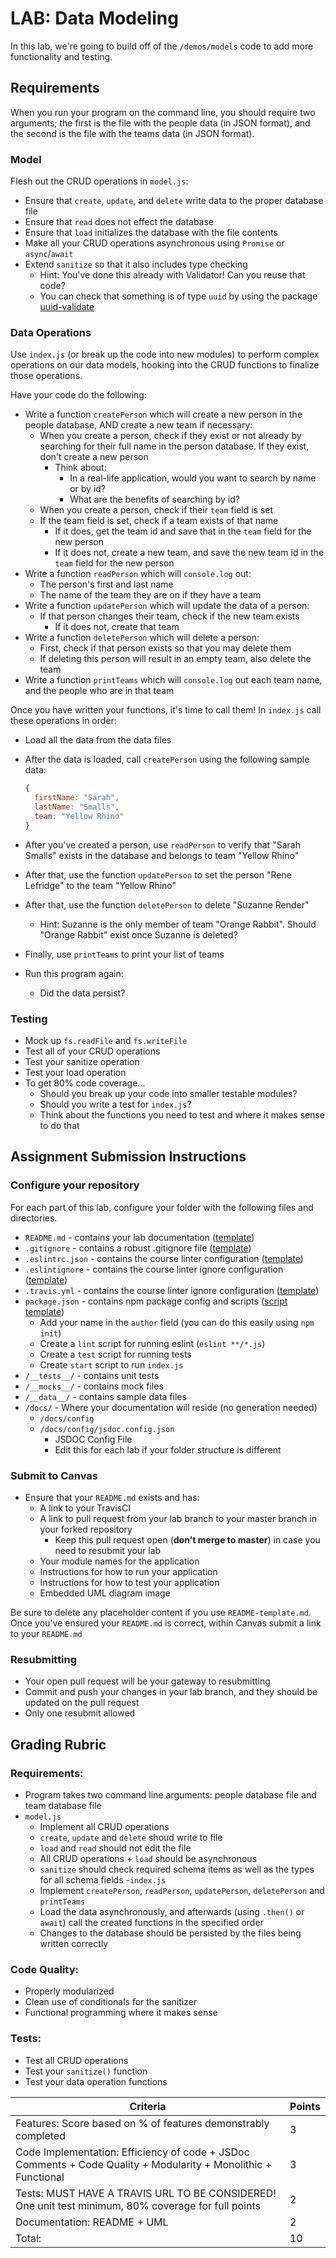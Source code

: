 # LAB: Data Modeling

In this lab, we're going to build off of the `/demos/models` code to add more functionality and testing.

## Requirements

When you run your program on the command line, you should require two arguments; the first is the file with the people data (in JSON format), and the second is the file with the teams data (in JSON format).

### Model

Flesh out the CRUD operations in `model.js`:

- Ensure that `create`, `update`, and `delete` write data to the proper database file
- Ensure that `read` does not effect the database
- Ensure that `load` initializes the database with the file contents
- Make all your CRUD operations asynchronous using `Promise` or `async`/`await`
- Extend `sanitize` so that it also includes type checking
  - Hint: You've done this already with Validator! Can you reuse that code?
  - You can check that something is of type `uuid` by using the package [uuid-validate](https://www.npmjs.com/package/uuid-validate)

### Data Operations

Use `index.js` (or break up the code into new modules) to perform complex operations on our data models, hooking into the CRUD functions to finalize those operations.

Have your code do the following:

- Write a function `createPerson` which will create a new person in the people database, AND create a new team if necessary:
  - When you create a person, check if they exist or not already by searching for their full name in the person database. If they exist, don't create a new person
    - Think about:
      - In a real-life application, would you want to search by name or by id?
      - What are the benefits of searching by id?
  - When you create a person, check if their `team` field is set
  - If the team field is set, check if a team exists of that name
    - If it does, get the team id and save that in the `team` field for the new person
    - If it does not, create a new team, and save the new team id in the `team` field for the new person
- Write a function `readPerson` which will `console.log` out:
  - The person's first and last name
  - The name of the team they are on if they have a team
- Write a function `updatePerson` which will update the data of a person:
  - If that person changes their team, check if the new team exists
    - If it does not, create that team
- Write a function `deletePerson` which will delete a person:
  - First, check if that person exists so that you may delete them
  - If deleting this person will result in an empty team, also delete the team
- Write a function `printTeams` which will `console.log` out each team name, and the people who are in that team

Once you have written your functions, it's time to call them! In `index.js` call these operations in order:

- Load all the data from the data files
- After the data is loaded, call `createPerson` using the following sample data:

  ```javascript
  {
    firstName: "Sarah",
    lastName: "Smalls",
    team: "Yellow Rhino"
  }
  ```

- After you've created a person, use `readPerson` to verify that "Sarah Smalls" exists in the database and belongs to team "Yellow Rhino"
- After that, use the function `updatePerson` to set the person "Rene Lefridge" to the team "Yellow Rhino"
- After that, use the function `deletePerson` to delete "Suzanne Render"
  - Hint: Suzanne is the only member of team "Orange Rabbit". Should "Orange Rabbit" exist once Suzanne is deleted?
- Finally, use `printTeams` to print your list of teams
- Run this program again:
  - Did the data persist?

### Testing

- Mock up `fs.readFile` and `fs.writeFile`
- Test all of your CRUD operations
- Test your sanitize operation
- Test your load operation
- To get 80% code coverage...
  - Should you break up your code into smaller testable modules?
  - Should you write a test for `index.js`?
  - Think about the functions you need to test and where it makes sense to do that

## Assignment Submission Instructions

### Configure your repository

For each part of this lab, configure your folder with the following files and directories.

- `README.md` - contains your lab documentation ([template](https://github.com/codefellows/seattle-javascript-401n14/blob/master/reference/submission-instructions/labs/README-template.md))
- `.gitignore` - contains a robust .gitignore file ([template](https://github.com/codefellows/seattle-javascript-401n14/blob/master/configs/.gitignore))
- `.eslintrc.json` - contains the course linter configuration ([template](https://github.com/codefellows/seattle-javascript-401n14/blob/master/configs/.eslintrc.json))
- `.eslintignore` - contains the course linter ignore configuration ([template](https://github.com/codefellows/seattle-javascript-401n14/blob/master/configs/.eslintignore))
- `.travis.yml` - contains the course linter ignore configuration ([template](https://github.com/codefellows/seattle-javascript-401n14/blob/master/configs/.travis.yml))
- `package.json` - contains npm package config and scripts ([script template](https://github.com/codefellows/seattle-javascript-401n14/blob/master/configs/package.json.notes))
  - Add your name in the `author` field (you can do this easily using `npm init`)
  - Create a `lint` script for running eslint (`eslint **/*.js`)
  - Create a `test` script for running tests
  - Create `start` script to run `index.js`
- `/__tests__/` - contains unit tests
- `/__mocks__/` - contains mock files
- `/__data__/` - contains sample data files
- `/docs/` - Where your documentation will reside (no generation needed)
  - `/docs/config`
  - `/docs/config/jsdoc.config.json`
    - JSDOC Config File
    - Edit this for each lab if your folder structure is different

### Submit to Canvas

- Ensure that your `README.md` exists and has:
  - A link to your TravisCI
  - A link to pull request from your lab branch to your master branch in your forked repository
    - Keep this pull request open (**don't merge to master**) in case you need to resubmit your lab
  - Your module names for the application
  - Instructions for how to run your application
  - Instructions for how to test your application
  - Embedded UML diagram image

Be sure to delete any placeholder content if you use `README-template.md`. Once you've ensured your `README.md` is correct, within Canvas submit a link to your `README.md`

### Resubmitting

- Your open pull request will be your gateway to resubmitting
- Commit and push your changes in your lab branch, and they should be updated on the pull request
- Only one resubmit allowed

## Grading Rubric

### Requirements:

- Program takes two command line arguments: people database file and team database file
- `model.js`
  - Implement all CRUD operations
  - `create`, `update` and `delete` shoud write to file
  - `load` and `read` should not edit the file
  - All CRUD operations + `load` should be asynchronous
  - `sanitize` should check required schema items as well as the types for all schema fields -`index.js`
  - Implement `createPerson`, `readPerson`, `updatePerson`, `deletePerson` and `printTeams`
  - Load the data asynchronously, and afterwards (using `.then()` or `await`) call the created functions in the specified order
  - Changes to the database should be persisted by the files being written correctly

### Code Quality:

- Properly modularized
- Clean use of conditionals for the sanitizer
- Functional programming where it makes sense

### Tests:

- Test all CRUD operations
- Test your `sanitize()` function
- Test your data operation functions

| Criteria                                                                                                       | Points |
| -------------------------------------------------------------------------------------------------------------- | ------ |
| Features: Score based on % of features demonstrably completed                                                  | 3      |
| Code Implementation: Efficiency of code + JSDoc Comments + Code Quality + Modularity + Monolithic + Functional | 3      |
| Tests: MUST HAVE A TRAVIS URL TO BE CONSIDERED! One unit test minimum, 80% coverage for full points            | 2      |
| Documentation: README + UML                                                                                    | 2      |
| Total:                                                                                                         | 10     |

```

```
